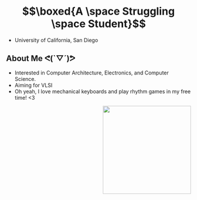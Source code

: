 # $$\boxed{A \space Struggling \space Student}$$
- University of California, San Diego
## About Me ᕙ(`▽´)ᕗ
- Interested in Computer Architecture, Electronics, and Computer Science. 
- Aiming for VLSI
- Oh yeah, I love mechanical keyboards and play rhythm games in my free time! <3

<div id="header" align="right">
  <img src="https://i.giphy.com/media/v1.Y2lkPTc5MGI3NjExNHFrd2R0bDdzZXcyMWlocjIyZDh4bzZ2NnQwZHBzaWI3M2g5ZXZ4dCZlcD12MV9pbnRlcm5hbF9naWZfYnlfaWQmY3Q9Zw/M8ubTcdyKsJAj5DsLC/giphy.gif" width="240"/>
</div>

